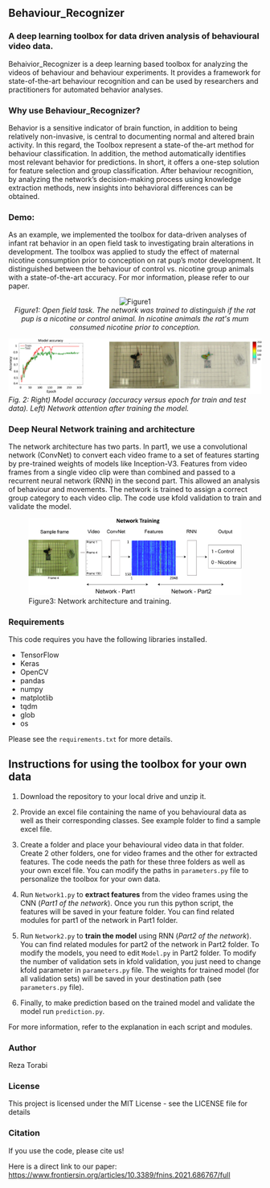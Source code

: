 
## Behaviour_Recognizer
### A deep learning toolbox for data driven analysis of behavioural video data.

Behaivior_Recognizer is a deep learning based toolbox for analyzing the videos of behaviour and behaviour experiments. It provides a framework for state-of-the-art behaviour recognition and can be used by researchers and practitioners for automated behavior analyses. 

### Why use Behaviour_Recognizer?
Behavior is a sensitive indicator of brain function, in addition to being relatively non-invasive, is central to documenting normal and altered brain activity. In this regard, the Toolbox represent a state-of the-art method for behaviour classification. In addition, the method automatically identifies most relevant behavior for predictions. In short, it offers a one-step solution for feature selection and group classification. After behaviour recognition, by analyzing the network’s decision-making process using knowledge extraction methods, new insights into behavioral differences can be obtained.

### Demo:
As an example, we implemented the toolbox for data-driven analyses of infant rat behavior in an open field task to investigating brain alterations in development. The toolbox was applied to study the effect of maternal nicotine consumption prior to conception on rat pup’s motor development. It distinguished between the behaviour of control vs. nicotine group animals with a state-of-the-art accuracy. For mor information, please refer to our paper.

<p align="center">
    <img src="https://github.com/rezatorabi13/Behaviour_Recognizer/blob/master/docs/Figure1.gif" alt="Figure1" width="280"/>
    <br>
    <em>Figure1: Open field task. The network was trained to distinguish if the rat pup is a nicotine or control animal. In nicotine animals the rat's mum consumed nicotine prior to conception.</em>
</p>


<p>
    <img src="https://github.com/rezatorabi13/Behaviour_Recognizer/blob/master/docs/Figure2.jpg" alt="Figure2" width="700"/>
    <br>
    <em>Fig. 2: Right) Model accuracy (accuracy versus epoch for train and test data). Left) Network attention after training the model.</em>
</p>

### Deep Neural Network training and architecture

The network architecture has two parts. In part1, we use a convolutional network (ConvNet) to convert each video frame to a set of features starting by pre-trained weights of models like Inception-V3. Features from video frames from a single video clip were than combined and passed to a recurrent neural network (RNN) in the second part. This allowed an analysis of behaviour and movements. The network is trained to assign a correct group category to each video clip. The code use kfold validation to train and validate the model.

<figure>
  <img src="https://github.com/rezatorabi13/Behaviour_Recognizer/blob/master/docs/Figure3.jpg" alt="Figure3" width="700"/>
  <figcaption>Figure3: Network architecture and training.</figcaption>
</figure>

### Requirements
This code requires you have the following libraries installed. 
- TensorFlow
- Keras
- OpenCV
- pandas
- numpy
- matplotlib
- tqdm
- glob
- os

Please see the `requirements.txt` for more details. 

## Instructions for using the toolbox for your own data

1. Download the repository to your local drive and unzip it.

2. Provide an excel file containing the name of you behavioural data as well as their corresponding classes. See example folder to find a sample excel file.

3. Create a folder and place your behavioural video data in that folder. Create 2 other folders, one for video frames and the other for extracted features. The code needs the path for these three folders as well as your own excel file. You can modify the paths in <code>parameters.py</code> file to personalize the toolbox for your own data.
 
4. Run <code>Network1.py</code> to **extract features** from the video frames using the CNN (*Part1 of the network*). Once you run this python script, the features will be saved in your feature folder. You can find related modules for part1 of the network in Part1 folder. 

5. Run <code>Network2.py</code> to **train the model** using RNN (*Part2 of the network*). You can find related modules for part2 of the network in Part2 folder. To modify the models, you need to edit <code>Model.py</code> in Part2 folder. To modify the number of validation sets in kfold validation, you just need to change kfold parameter in <code>parameters.py</code> file. The weights for trained model (for all validation sets) will be saved in your destination path (see <code>parameters.py</code> file). 

6. Finally, to make prediction based on the trained model and validate the model run <code>prediction.py</code>.

 For more information, refer to the explanation in each script and modules.

### Author
Reza Torabi

### License

This project is licensed under the MIT License - see the LICENSE file for details

### Citation

If you use the code, please cite us!

Here is a direct link to our paper: https://www.frontiersin.org/articles/10.3389/fnins.2021.686767/full
